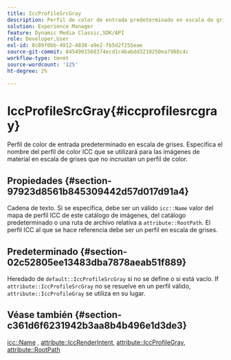 ```yaml
---
title: IccProfileSrcGray
description: Perfil de color de entrada predeterminado en escala de grises. Especifica el nombre del perfil de color ICC que se utilizará para las imágenes de material en escala de grises que no incrustan un perfil de color.
solution: Experience Manager
feature: Dynamic Media Classic,SDK/API
role: Developer,User
exl-id: 8c89f0bb-4912-4838-a9e2-fb5d2f255eae
source-git-commit: 8454991568374ecd1c4babdd3210250ea7988c4c
workflow-type: tm+mt
source-wordcount: '125'
ht-degree: 2%

---
```


# IccProfileSrcGray{#iccprofilesrcgray}

Perfil de color de entrada predeterminado en escala de grises. Especifica el nombre del perfil de color ICC que se utilizará para las imágenes de material en escala de grises que no incrustan un perfil de color.

## Propiedades {#section-97923d8561b845309442d57d017d91a4}

Cadena de texto. Si se especifica, debe ser un válido `icc::Name` valor del mapa de perfil ICC de este catálogo de imágenes, del catálogo predeterminado o una ruta de archivo relativa a `attribute::RootPath`. El perfil ICC al que se hace referencia debe ser un perfil en escala de grises.

## Predeterminado {#section-02c52805ee13483dba7878aeab51f889}

Heredado de `default::IccProfileSrcGray` si no se define o si está vacío. If `attribute::IccProfileSrcGray` no se resuelve en un perfil válido, `attribute::IccProfileGray` se utiliza en su lugar.

## Véase también {#section-c361d6f6231942b3aa8b4b496e1d3de3}

[icc::Name](../../../../../ir-api/material-cat/image-rendering-api-ref/c-ir-material-catalog/c-ir-icc-profile-map-reference/r-ir-name-icc.md#reference-7a293ede360e433782575f8f6a562ac2) , [attribute::IccRenderIntent](../../../../../ir-api/material-cat/image-rendering-api-ref/c-ir-material-catalog/c-ir-attributes-reference/r-ir-iccrenderintent.md#reference-3b80b7a4c25545a593c5076f318b5c40), [attribute::IccProfileGray](../../../../../ir-api/material-cat/image-rendering-api-ref/c-ir-material-catalog/c-ir-attributes-reference/r-ir-iccprofilegray.md#reference-712f1d0dcca748df9aaf495681bb39e6), [attribute::RootPath](../../../../../ir-api/material-cat/image-rendering-api-ref/c-ir-material-catalog/c-ir-attributes-reference/r-ir-rootpath.md#reference-a4d7c96b62e14fcbad1740c702f160f3)
